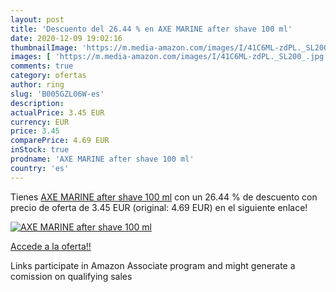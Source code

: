```yaml
---
layout: post
title: 'Descuento del 26.44 % en AXE MARINE after shave 100 ml'
date: 2020-12-09 19:02:16
thumbnailImage: 'https://m.media-amazon.com/images/I/41C6ML-zdPL._SL200_.jpg'
images: [ 'https://m.media-amazon.com/images/I/41C6ML-zdPL._SL200_.jpg' ]
comments: true
category: ofertas
author: ring
slug: 'B005GZL06W-es'
description:
actualPrice: 3.45 EUR
currency: EUR
price: 3.45
comparePrice: 4.69 EUR
inStock: true
prodname: 'AXE MARINE after shave 100 ml'
country: 'es'
---
```


Tienes [AXE MARINE after shave 100 ml](https://www.amazon.es/dp/B005GZL06W/?tag=tolees-21) con un 26.44 % de descuento con precio de oferta de 3.45 EUR (original: 4.69 EUR) en el siguiente enlace!

[![AXE MARINE after shave 100 ml](https://m.media-amazon.com/images/I/41C6ML-zdPL._SL200_.jpg)](https://www.amazon.es/dp/B005GZL06W/?tag=tolees-21)

[Accede a la oferta!!](https://www.amazon.es/dp/B005GZL06W/?tag=tolees-21)

Links participate in Amazon Associate program and might generate a comission on qualifying sales


